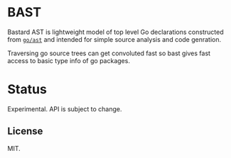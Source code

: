 # BAST

Bastard AST is lightweight model of top level Go declarations constructed from [`go/ast`](https://pkg.go.dev/go/ast) and intended for simple source analysis and code genration.

Traversing go source trees can get convoluted fast so bast gives fast access to basic type info of go packages.

# Status

Experimental. API is subject to change.

## License

MIT.
